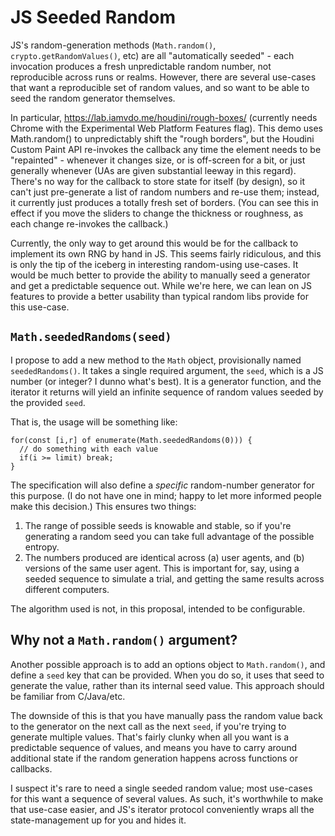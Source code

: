# JS Seeded Random

JS's random-generation methods (`Math.random()`, `crypto.getRandomValues()`, etc) are all "automatically seeded" - each invocation produces a fresh unpredictable random number, not reproducible across runs or realms.  However, there are several use-cases that want a reproducible set of random values, and so want to be able to seed the random generator themselves.

In particular, <https://lab.iamvdo.me/houdini/rough-boxes/> (currently needs Chrome with the Experimental Web Platform Features flag).  This demo uses Math.random() to unpredictably shift the "rough borders", but the Houdini Custom Paint API re-invokes the callback any time the element needs to be "repainted" - whenever it changes size, or is off-screen for a bit, or just generally whenever (UAs are given substantial leeway in this regard). There's no way for the callback to store state for itself (by design), so it can't just pre-generate a list of random numbers and re-use them; instead, it currently just produces a totally fresh set of borders. (You can see this in effect if you move the sliders to change the thickness or roughness, as each change re-invokes the callback.)

Currently, the only way to get around this would be for the callback to implement its own RNG by hand in JS. This seems fairly ridiculous, and this is only the tip of the iceberg in interesting random-using use-cases.  It would be much better to provide the ability to manually seed a generator and get a predictable sequence out.  While we're here, we can lean on JS features to provide a better usability than typical random libs provide for this use-case.

`Math.seededRandoms(seed)`
----------------------------

I propose to add a new method to the `Math` object, provisionally named `seededRandoms()`. It takes a single required argument, the `seed`, which is a JS number (or integer? I dunno what's best).  It is a generator function, and the iterator it returns will yield an infinite sequence of random values seeded by the provided `seed`.

That is, the usage will be something like:

```
for(const [i,r] of enumerate(Math.seededRandoms(0))) {
  // do something with each value
  if(i >= limit) break;
}
```

The specification will also define a *specific* random-number generator for this purpose.  (I do not have one in mind; happy to let more informed people make this decision.)  This ensures two things:

1. The range of possible seeds is knowable and stable, so if you're generating a random seed you can take full advantage of the possible entropy.
2. The numbers produced are identical across (a) user agents, and (b) versions of the same user agent.  This is important for, say, using a seeded sequence to simulate a trial, and getting the same results across different computers.

The algorithm used is not, in this proposal, intended to be configurable.

Why not a `Math.random()` argument?
-----------------------------------

Another possible approach is to add an options object to `Math.random()`, and define a `seed` key that can be provided.  When you do so, it uses that seed to generate the value, rather than its internal seed value.  This approach should be familiar from C/Java/etc.

The downside of this is that you have manually pass the random value back to the generator on the next call as the next `seed`, if you're trying to generate multiple values.  That's fairly clunky when all you want is a predictable sequence of values, and means you have to carry around additional state if the random generation happens across functions or callbacks.

I suspect it's rare to need a single seeded random value; most use-cases for this want a sequence of several values. As such, it's worthwhile to make that use-case easier, and JS's iterator protocol conveniently wraps all the state-management up for you and hides it.
